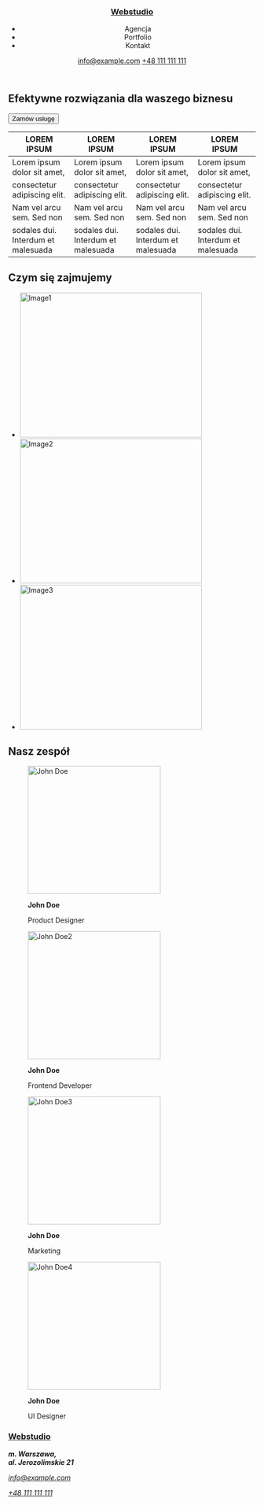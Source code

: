 <!DOCTYPE html>
<html lang="en">
    <head>
        <!-- Metadane -->
        <meta charset="utf-8"/>
        <meta http-equiv="x-ua-compatible" content="ie=edge">
        <meta name="viewport" content="width=device-width, initial-scale=1.0">
        <title>Webstudio</title>
    </head>
    <body>
        <!-- Zawartość strony-->
        <header>
            <h3><a href="text">Webstudio</a></h3>
        <nav>
            <ul>
                <li>Agencja</li>
                <li>Portfolio</li>
                <li>Kontakt</li>
            </ul>
        </nav>
        <div>
            <a href="mailto:info@devstudio.com">info@example.com</a>
            <a href="tel:+48111111111">+48 111 111 111</a>
</div>
        </header>
        <main>
            <section>
                <h1>Efektywne rozwiązania dla waszego biznesu</h1>
            <div class="buttons">
                <button type="button" class="button">Zamów usługę</button>
            </div>
            </section>
                <table>
                    <thead>
                        <tr>
                            <th>LOREM IPSUM</th>
                            <th>LOREM IPSUM</th>
                            <th>LOREM IPSUM</th>
                            <th>LOREM IPSUM</th>
                        </tr>
                    </thead>
                <tbody>
                    <tr>
                    <td>Lorem ipsum dolor sit amet,</td>
                    <td>Lorem ipsum dolor sit amet,</td>
                    <td>Lorem ipsum dolor sit amet,</td> 
                    <td>Lorem ipsum dolor sit amet,</td>
                 </tr>
                    <tr>
                        <td>consectetur adipiscing elit.</td>
                        <td>consectetur adipiscing elit.</td>
                        <td>consectetur adipiscing elit.</td>
                        <td>consectetur adipiscing elit.</td>
                    </tr>
                   <tr>
                    <td>Nam vel arcu sem. Sed non</td>
                    <td>Nam vel arcu sem. Sed non</td>
                    <td>Nam vel arcu sem. Sed non</td>
                    <td>Nam vel arcu sem. Sed non</td>
                </tr>
                <tr>
                    <td>sodales dui. Interdum et malesuada</td>
                    <td>sodales dui. Interdum et malesuada</td>
                    <td>sodales dui. Interdum et malesuada</td>
                    <td>sodales dui. Interdum et malesuada</td>
                </tr>
                </tbody>
            </table>
    <section>
            <h2>Czym się zajmujemy</h2>
            <ul>
            <li><img src="../zadanie1/images/image1.jpg" alt="Image1" width="370" height="294"></li>
            <li><img src="../zadanie1/images/image2.jpg" alt="Image2" width="370" height="294"></li>
            <li><img src="../zadanie1/images/image3.jpg" alt="Image3" width="370" height="294"></li>
            </ul>
    </section>
    <section>
            <h2>Nasz zespół</h2>
                <figure>
        <img src="../zadanie1/images/JohnDoe.jpg" alt="John Doe" width="270" height="260"><figcaption>
                <p><b>John Doe</b></p>
                <p>Product Designer</p>
            </figcaption></figure>
            <figure>
            <img src="../zadanie1/images/JohnDoe2.jpg" alt="John Doe2" width="270" height="260"><figcaption>
                <p><b>John Doe</b></p>
                <p>Frontend Developer</p>
            </figcaption></figure>
            <figure>
            <img src="../zadanie1/images/JohnDoe3.jpg" alt="John Doe3" width="270" height="260"><figcaption>
                <p><b>John Doe</b></p>
                <p>Marketing</p>
            </figcaption></figure>
            <figure>
            <img src="../zadanie1/images/JohnDoe4.jpg" alt="John Doe4" width="270" height="260"><figcaption>
                <p><b>John Doe</b></p>
                <p>UI Designer</p>
            </figcaption></figure>
            </section>
        </main>
     <footer>
         <!-- Stopka -->
        <h3><a href="text">Webstudio</a></h3>
        <div>
            <address><b>m. Warszawa,<br/> al. Jerozolimskie 21</b>
                </address>
            <address>
            <p><a href="mailto:info@example.com">info@example.com</a></p>
            <a href="tel:+48111111111">+48 111 111 111</a>
            </address>
        </div>
    </footer>
    </body>
</html>
